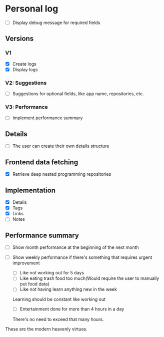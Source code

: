 # Personal log

- [ ] Display debug message for required fields

## Versions

### V1

- [x] Create logs
- [x] Display logs

### V2: Suggestions

- [ ] Suggestions for optional fields, like app name, repositories, etc.

### V3: Performance

- [ ] Implement performance summary

## Details

- [ ] The user can create their own details structure

## Frontend data fetching

- [x] Retrieve deep nested programming repositories

## Implementation

- [x] Details
- [x] Tags
- [x] Links
- [ ] Notes

## Performance summary

- [ ] Show month performance at the beginning of the next month
- [ ] Show weekly performance if there's something that requires urgent improvement
	- [ ] Like not working out for 5 days
	- [ ] Like eating trash food too much(Would require the user to manually put food data)
	- [ ] Like not having learn anything new in the week
	
	Learning should be constant like working out
	
	- [ ] Entertainment done for more than 4 hours in a day
	
	There's no need to exceed that many hours.

These are the modern heavenly virtues.
